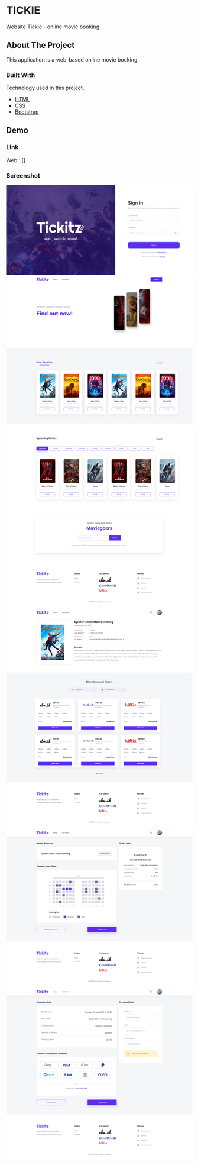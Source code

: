 # TICKIE

Website Tickie - online movie booking

<!-- ABOUT THE PROJECT -->

## About The Project

This application is a web-based online movie booking.

### Built With

Technology used in this project.

- [HTML](https://www.w3schools.com/html/)
- [CSS](https://www.w3schools.com/css/)
- [Bootstrap](https://getbootstrap.com)

<!-- DEMO -->

## Demo

### Link

Web : []

### Screenshot

<div >
    <img src="assets/img/preview/sign-in.png">
    <img src="assets/img/preview/home.png">
    <img src="assets/img/preview/movie-details.png">
    <img src="assets/img/preview/order.png">
    <img src="assets/img/preview/payment.png">
</div>
